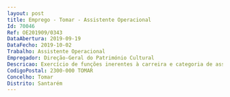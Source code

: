 ```yaml
--- 
layout: post
title: Emprego - Tomar - Assistente Operacional
Id: 70046
Ref: OE201909/0343
DataAbertura: 2019-09-19
DataFecho: 2019-10-02
Trabalho: Assistente Operacional
Empregador: Direção-Geral do Património Cultural
Descricao: Exercício de funções inerentes à carreira e categoria de assistente operacional, com grau de complexidade 1, de acordo com o constante no anexo a que se refere o n.º 2 do art.º 88.º da LTFP, na área de limpeza e manutenção dos espaços, nomeadamente a) Execução da limpeza dos espaços interiores e exteriores do monumento, bem como a substituição ou reposição de produtos nas instalações b) Monitorização do monumento no que respeita ao estado dos equipamentos, bem como da conservação do edifício c) Execução de tarefas variadas de manutenção e reparação simples d) Apoio na montagem e manutenção das exposições.
CodigoPostal: 2300-000 TOMAR
Concelho: Tomar
Distrito: Santarém
--- 
```

